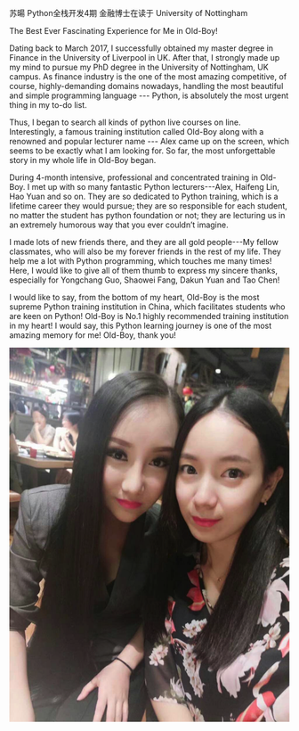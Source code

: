 苏暘   Python全栈开发4期     金融博士在读于 University of Nottingham


The Best Ever Fascinating Experience for Me in Old-Boy!

Dating back to March 2017, I successfully obtained my master degree in Finance in the University of Liverpool in UK. After that, I strongly made up my mind to pursue my PhD degree in the University of Nottingham, UK campus. As finance industry is the one of the most amazing competitive, of course, highly-demanding domains nowadays, handling the most beautiful and simple programming language --- Python, is absolutely the most urgent thing in my to-do list.

Thus, I began to search all kinds of python live courses on line. Interestingly, a famous training institution called Old-Boy along with a renowned and popular lecturer name --- Alex came up on the screen, which seems to be exactly what I am looking for. So far, the most unforgettable story in my whole life in Old-Boy began.

During 4-month intensive, professional and concentrated training in Old-Boy. I met up with so many fantastic Python lecturers---Alex, Haifeng Lin, Hao Yuan and so on. They are so dedicated to Python training, which is a lifetime career they would pursue; they are so responsible for each student, no matter the student has python foundation or not; they are lecturing us in an extremely humorous way that you ever couldn’t imagine.


I made lots of new friends there, and they are all gold people---My fellow classmates, who will also be my forever friends in the rest of my life. They help me a lot with Python programming, which touches me many times! Here, I would like to give all of them thumb to express my sincere thanks, especially for Yongchang Guo, Shaowei Fang, Dakun Yuan and Tao Chen!

I would like to say, from the bottom of my heart, Old-Boy is the most supreme Python training institution in China, which facilitates students who are keen on Python! Old-Boy is No.1 highly recommended training institution in my heart! I would say, this Python learning journey is one of the most amazing memory for me! Old-Boy, thank you!

 
![](../static/boshi.png)